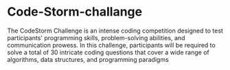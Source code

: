# Code-Storm-challange
The CodeStorm Challenge is an intense coding competition designed to test participants' programming skills, problem-solving abilities, and communication prowess. In this challenge, participants will be required to solve a total of 30 intricate coding questions that cover a wide range of algorithms, data structures, and programming paradigms
